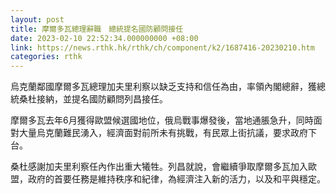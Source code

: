 ```yaml
---
layout: post
title: 摩爾多瓦總理辭職　總統提名國防顧問接任
date: 2023-02-10 22:52:34.000000000 +08:00
link: https://news.rthk.hk/rthk/ch/component/k2/1687416-20230210.htm
categories: rthk
---
```


烏克蘭鄰國摩爾多瓦總理加夫里利察以缺乏支持和信任為由，率領內閣總辭，獲總統桑杜接納，並提名國防顧問列昌接任。

摩爾多瓦去年6月獲得歐盟候選國地位，俄烏戰事爆發後，當地通脹急升，同時面對大量烏克蘭難民湧入，經濟面對前所未有挑戰，有民眾上街抗議，要求政府下台。

桑杜感謝加夫里利察任內作出重大犧牲。列昌就說，會繼續爭取摩爾多瓦加入歐盟，政府的首要任務是維持秩序和紀律，為經濟注入新的活力，以及和平與穩定。
